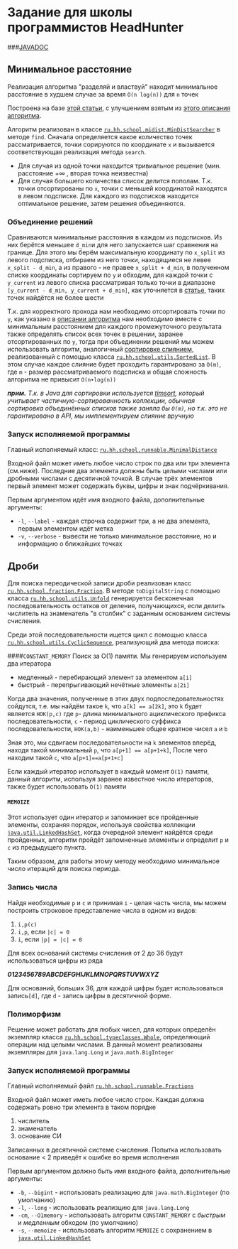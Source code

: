 # Задание для школы программистов HeadHunter

###[JAVADOC][javadoc]

## Минимальное расстояние

Реализация алгоритма "разделяй и властвуй" находит минимальное расстояние в худшем случае за время `O(n log(n))` для `n` точек

Построена на базе [этой статьи][1], 
с улучшением взятым из [этого описания алгоритма][2].

Алгоритм реализован в классe [`ru.hh.school.midist.MinDistSearcher`][MinDistSearcher] в методе `find`.
Сначала определяется какое количество точек рассматривается, точки сорируются по координате `x` и вызывается соответствующая реализация метода `search`.

* Для случая из одной точки находится тривиальное решение (мин. расстояние +∞ , вторая точка неизвестна)
* Для случая большего количества список делится пополам. Т.к. точки отсортированы по `x`, точки с меньшей координатой находятся в левом подсписке.
  Для каждого из подсписков находится оптимальное решение, затем решения объединяются.

### Объединение решений

Сравниваются минимальные расстояния в каждом из подсписков. Из них берётся меньшее `d_min`и для него запускается шаг сравнения на границе.
Для этого мы берём максимальную координату по `x_split` из левого подсписка, 
отбираем из него точки, находящиеся не левее `x_split - d_min`, 
а из правого - не правее `x_split + d_min`, в полученном списке координаты сортируем по `y` и обходим, 
для каждой точки c `y_current` из левого списка рассматривая только точки в диапазоне 
`[y_current - d_min, y_current + d_min]`, как уточняется в [статье][1], таких точек найдётся не более шести
 
Т.к. для корректного прохода нам необходимо отсортировать точки по `y`, как указано в [описании алгоритма][2] 
нам необходимо вместе с минимальным расстоянием для каждого промежуточного результата также определять 
список всех точек в решении, заранее отсортированных по `y`, тогда при объединении решений мы можем использовать
алгоритм, аналогичный [сортировке слиянием][3], реализованный с помощью класса [`ru.hh.school.utils.SortedList`][SortedList].
В этом случае каждое слияние будет проходить гарантировано за `O(m)`, где `m` - размер рассматриваемого подсписка 
и общая сложность алгоритма не привысит `O(n∙log(n))`

***прим.*** *Т.к. в Java для сортировки используется [timsort][4], который учитывает частичную-сортированность коллекции,
 обычная сортировка объединённых списков также заняла бы `O(m)`, 
 но т.к. это не гарантировано в API, мы имплементируем слияние вручную* 
 
### Запуск исполняемой программы

Главный исполняемый класс: [`ru.hh.school.runnable.MinimalDistance`][MinimalDistance]

Входной файл может иметь любое число строк по два или три элемента (см.ниже). 
Последние два элемента должны быть целыми числами или  дробными числами с десятичной точкой.
В случае трёх элементов первый элемент может содержать буквы, цифры и знак подчёркивания.

Первым аргументом идёт имя входного файла, дополнительные аргументы:

* `-l`, `--label` - каждая строчка содержит три, а не два элемента, первым элементом идёт метка
* `-v`, `--verbose` - вывести не только минимальное расстояние, но и информацию о ближайших точках

## Дроби

Для поиска переодической записи дроби реализован класс [`ru.hh.school.fraction.Fraction`][Fraction]. 
В методе `toDigitalString`  с помощью класса [`ru.hh.school.utils.Unfold`][Unfold] 
генерируется бесконечная последовательность остатков от деления, получающихся, если делить
числитель на знаменатель "в столбик" с заданным основанием системы счисления.

Среди этой последовательности ищется цикл с помощью класса [`ru.hh.school.utils.CyclicSequence`][CyclicSequence], 
реализующий два метода поиска:

####`CONSTANT_MEMORY` 
Поиск за O(1) памяти. Мы генерируем используем два итератора 

* медленный - перебирающий элемент за элементом `a[i]`
* быстрый - перепрыгивающий нечётные элементы `a[2i]`
      
Когда два значения, полученные в этих двух подпоследовательностях сойдутся, 
т.е. мы найдём такое `k`, что `a[k] == a[2k]`, это `k` будет является `НОК(p,c)`
где `p`- длина минимального ациклического префикса последовательности, `c` - период циклического суффикса последовательности, 
`НОК(a,b)` - наименьшее общее кратное чисел `a` и `b`

Зная это, мы сдвигаем последовательности на `k` элементов вперёд, находя такой минимальный `p`, что `a[p+1] == a[p+1+k]`,
После чего находим такой `с`, что `a[p+1]==a[p+1+c]`

Если каждый итератор использует в каждый момент `O(1)` памяти, данный алгоритм,
 используя заранее известное число итераторов, также будет использовать `O(1)` памяти
 
#### `MEMOIZE`
Этот использует один итератор и запоминает все пройденные элементы, сохраняя порядок, 
используя свойства коллекции [`java.util.LinkedHashSet`][LinkedHashSet], 
когда очередной элемент найдётся среди пройденных, 
алгоритм пройдёт запомненные элементы и определит `p` и `c` из предыдущего пункта.

Таким образом, для работы этому методу необходимо минимальное число итераций для поиска периода.

### Запись числа 
Найдя необходимые `p` и `c`  и принимая `i` - целая часть числа,
мы можем построить строковое представление числа в одном из видов:

1. `i,p(c)` 
2. `i,p`, если `|c| = 0`
3. `i`, если `|p| = |c| = 0`

Для всех оснований системы счисления от 2 до 36 будут использоваться цифры из ряда

***0123456789ABCDEFGHIJKLMNOPQRSTUVWXYZ***

Для оснований, больших 36, для каждой цифры будет использоваться запись`[d]`, 
где `d` - запись цифры в десятичной форме.

### Полиморфизм

Решение может работать для любых чисел, для которых определён экземпляр 
класса [`ru.hh.school.typeclasses.Whole`][Whole], определяющий операции над целыми числами.
В данный момент реализованы экземпляры для `java.lang.Long` и `java.math.BigInteger`

### Запуск исполняемой программы

Главный исполняемый файл [`ru.hh.school.runnable.Fractions`][Fractions]

Входной файл может иметь любое число строк. Каждая должна содержать ровно три элемента в таком порядке

1. числитель
2. знаменатель
3. основание СИ

Записанных в десятичной системе счисления.
Попытка использовать основание < 2 приведёт к ошибке во время исполнения

Первым аргументом должно быть имя входного файла, дополнительные аргументы:

* `-b`, `--bigint` - использовать реализацию для `java.math.BigInteger` (по умолчанию)
* `-l`, `--long` - использовать реализцию для `java.lang.Long`
* `-cm`, `--O1memory` - использовать алгоритм `CONSTANT_MEMORY` c *быстрым* и *медленным* обходом (по умолчанию)
* `-s`, `--memoize` - использовать алгоритм `MEMOIZE` c сохранением в [`java.util.LinkedHashSet`][LinkedHashSet]

[javadoc]:https://odomontois.github.io/hhschool-task/target/scala-2.11/api/index.html
[1]:https://en.wikipedia.org/wiki/Closest_pair_of_points_problem
[2]:http://e-maxx.ru/algo/nearest_points
[3]:https://ru.wikipedia.org/wiki/%D0%A1%D0%BE%D1%80%D1%82%D0%B8%D1%80%D0%BE%D0%B2%D0%BA%D0%B0_%D1%81%D0%BB%D0%B8%D1%8F%D0%BD%D0%B8%D0%B5%D0%BC
[4]:https://en.wikipedia.org/wiki/Timsort
[MinDistSearcher]:https://github.com/Odomontois/hhschool-task/blob/master/src/main/java/ru/hh/school/mindist/MinDistSearcher.java
[Sortedlist]:https://github.com/Odomontois/hhschool-task/blob/master/src/main/java/ru/hh/school/utils/SortedList.java
[MinimalDistance]:https://github.com/Odomontois/hhschool-task/blob/master/src/main/java/ru/hh/school/runnable/MinimalDistance.java
[Fraction]:https://github.com/Odomontois/hhschool-task/blob/master/src/main/java/ru/hh/school/fraction/Fraction.java
[Unfold]:https://github.com/Odomontois/hhschool-task/blob/master/src/main/java/ru/hh/school/utils/Unfold.java
[CyclicSequence]:https://github.com/Odomontois/hhschool-task/blob/master/src/main/java/ru/hh/school/utils/CyclicSequence.java
[LinkedHashSet]:http://docs.oracle.com/javase/8/docs/api/java/util/LinkedHashSet.html
[Whole]:https://github.com/Odomontois/hhschool-task/blob/master/src/main/java/ru/hh/school/typeclasses/Whole.java
[Fractions]:https://github.com/Odomontois/hhschool-task/blob/master/src/main/java/ru/hh/school/runnable/Fractions.java